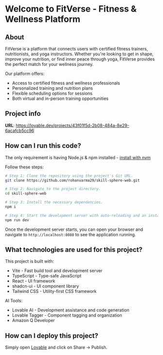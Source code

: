 
# Welcome to FitVerse - Fitness & Wellness Platform

## About

FitVerse is a platform that connects users with certified fitness trainers, nutritionists, and yoga instructors. Whether you're looking to get in shape, improve your nutrition, or find inner peace through yoga, FitVerse provides the perfect match for your wellness journey.

Our platform offers:
- Access to certified fitness and wellness professionals
- Personalized training and nutrition plans
- Flexible scheduling options for sessions
- Both virtual and in-person training opportunities

## Project info

**URL**: https://lovable.dev/projects/43f01f5d-2b08-484a-8e29-6acafcb5cc96

## How can I run this code?

The only requirement is having Node.js & npm installed - [install with nvm](https://github.com/nvm-sh/nvm#installing-and-updating)

Follow these steps:

```sh
# Step 1: Clone the repository using the project's Git URL.
git clone https://github.com/rohanvarma29/skill-sphere-web.git

# Step 2: Navigate to the project directory.
cd skill-sphere-web

# Step 3: Install the necessary dependencies.
npm i

# Step 4: Start the development server with auto-reloading and an instant preview.
npm run dev
```

Once the development server starts, you can open your browser and navigate to `http://localhost:8080` to see the application running.

## What technologies are used for this project?

This project is built with:

- Vite - Fast build tool and development server
- TypeScript - Type-safe JavaScript
- React - UI framework
- shadcn-ui - UI component library
- Tailwind CSS - Utility-first CSS framework

AI Tools:

- Lovable AI - Development assistance and code generation
- Lovable Tagger - Component tagging and organization
- Amazon Q Developer

## How can I deploy this project?

Simply open [Lovable](https://lovable.dev/projects/43f01f5d-2b08-484a-8e29-6acafcb5cc96) and click on Share -> Publish.
